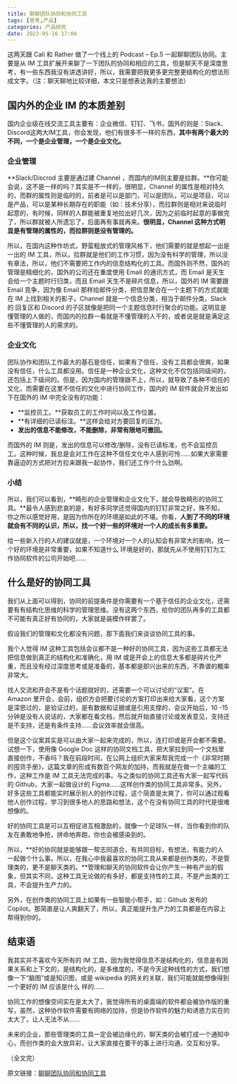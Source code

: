 ```yaml
---
title: 聊聊团队协同和协同工具
tags: [思考,产品]
categories: 产品研究
date: 2023-05-16 17:04
---
```



这两天跟 Cali 和 Rather 做了一个线上的 Podcast – Ep.5 一起聊聊团队协同。主要是从 IM 工具扩展开来聊了一下团队的协同和相应的工具，但是聊天不是深度思考，有一些东西我没有讲透讲好，所以，我需要把我更多更完整更结构化的想法形成文字。（注：聊天聊地比较详细，本文只是想表达我的主要想法）


## 国内外的企业 IM 的本质差别
国内企业级在线交流工具主要有：企业微信、钉钉、飞书，国外的则是：Slack、Discord这两大IM工具，你会发现，他们有很多不一样的东西，**其中有两个最大的不同，一个是企业管理，一个是企业文化。**

### 企业管理
**Slack/Discrod 主要是通过建 Channel ，而国内的IM则主要是拉群。**你可能会说，这不是一样的吗？其实是不一样的，很明显，Channel 的属性是相对持久的，而群的属性则是临时的，前者是可以是部门，可以是团队，可以是项目，可以是产品，可以是某种长期存在的职能（如：技术分享），而拉群则是相对来说临时起意的，有时候，同样的人群能被重复地拉出好几次，因为之前临时起意的事做完了，所以群就被人所遗忘了，后面再有事就再来。**很明显，Channel 这种方式明显是有管理的属性的，而拉群则是没有管理的。**


所以，在国内这种作坊式，野蛮粗放式的管理风格下，他们需要的就是想起一出是一出的 IM 工具，所以，拉群就是他们的工作习惯，因为没有科学的管理，所以没有章法，所以，他们不需要把工作内的信息结构化的工具。而国外则不然，国外的管理是精细化的，国外的公司还在重度使用 Email 的通讯方式，而 Email 是天生会给一个主题时行归类，而且 Email 天生不是碎片信息，所以，国外的 IM 需要跟 Email 竞争，因为像 Email 那样给邮件分类，把信息聚合在一个主题下的方式就能在 IM 上找到相关的影子。Channel 就是一个信息分类，相当于邮件分类，Slack 的 回复区和 Discord 的子区就像是把同一个主题信息时行聚合的功能。这明显是懂管理的人做的，而国内的拉群一看就是不懂管理的人干的，或者说是就是满足这些不懂管理的人的需求的。

### 企业文化
团队协作和团队工作最大的基石是信任，如果有了信任，没有工具都会很爽，如果没有信任，什么工具都没用。信任是一种企业文化，这种文化不仅包括同级间的，还包括上下级间的。但是，因为国内的管理跟不上，所以，就导致了各种不信任的文化，而需要在这里不信任的文化中进行协同工作，国内的 IM 软件就会开发出如下在国外的 IM 中完全没有的功能：

- **监控员工。**获取员工的工作时间以及工作位置。
- **有详细的已读标注。**这样会给对方要回复的压力。
- **发出的信息不能修改，不能删除，非常有限地可撤回。**

而国外的 IM 则是，发出的信息可以修改/删除，没有已读标准，也不会监控员工。这种时候，我总是会对工作在这种不信任文化中人感到可怜……如果大家需要靠逼迫的方式把对方拉来跟我一起协作，我们还工作个什么劲啊。

### 小结
所以，我们可以看到，**畸形的企业管理和企业文化下，就会导致畸形的协同工具。**最令人感到悲哀的是，有好多同学还觉得国内的钉钉非常之好，殊不知，你之所以感觉好用，是因为你所在的环境是如此的不堪。你看，**人到了不同的环境就会有不同的认识，所以，找一个好一些的环境对一个人的成长有多重要。**

给一些新入行的人的建议就是，一个环境对一个人的认知会有非常大的影响，找一个好的环境是非常重要，如果不知道什么 环境是好的，那就先从不使用钉钉为工作协同软件的公司开始吧……

## 什么是好的协同工具
我们从上面可以得到，协同的前提条件是你需要有一个基于信任的企业文化，还需要有有结构化思维的科学的管理思维。没有这两个东西，给你的团队再多的工具都不可能有真正好有协同的，大家就是装模作样罢了。

假设我们的管理和文化都没有问题，那下面我们来谈谈协同工具的事。

我个人觉得 IM 这种工具包括会议都不是一种好的协同工具，因为这些工具都无法把信息做到真正的结构化和准确化，用 IM 或是开会上的信息大多都是碎片化严重，而且没有经过深度思考或是准备的，基本都是即兴出来的东西，不靠谱的概率非常大。

找人交流和开会不是有个话题就好的，还需要一个可以讨论的“议案”。在 Amazon 里开会，会前，组织方会把要讨论的方案打印出来给大家看，这个方案是深思过的，是验证过的，是有数据和证据或是引用支撑的，会议开始后，10 -15分钟是没有人说话的，大家都在看文档，然后就开始直接讨论或发表意见，支持还是不支持，还是有条件支持……会议效率就会很高。


但是这个议案其实是可以由大家一起来完成的，所以，连打印或是开会都不需要。试想一下，使用像 Google Doc 这样的协同文档工具，把大家拉到同一个文档里直接创作，不香吗？我在前段时间，在公网上组织大家来帮我完成一个《非常时期的囤货手册》，这篇文章的形成有数百个网友的加持，而我就是在做一个主编的工作，这种工作是 IM 工具无法完成的事。与之类似的协同工具还有大家一起写代码的 Github，大家一起做设计的 Figma……这样创作类的协同工具非常多。另外，好多这些工具都能实时展示别人的创作过程，这个简直是太爽了，你可以通过观看他人创作过程，学习到很多他人的思路和想法，这个在没有协同工具的时代是很难想像的。

好的协同工具是可以互相促进互相激励的，就像一个足球队一样，当你看到你的队友在勇敢地争抢，拼命地奔跑，你也会被感染到的。


所以，**好的协同就是能够跟一帮志同道合，有共同目标，有想法，有能力的人一起做个什么事。所以，在我心中我最喜欢的协同工具从来都是创作类的，不是管理类的，更不是聊天类的。**管理和聊天的协同软件会让你产生一种有产出的假象，但其实不同，这种工具无论做的有多好，都是支持性的工具，不是产出类的工具，不会提升生产力的。

另外，在创作类的协同工具上如果有一些智能小帮手，如：Github 发布的 Copilot。那简直是让人爽翻天了，所以，真正能提升生产力的工具都是在内容上帮得到你的。

## 结束语
我其实并不喜欢今天所有的 IM 工具，因为我觉得信息不是结构化的，信息是有因果关系和上下文的，是结构化的，是多维度的，不是今天这种线性的方式，我们想像一下“脑图”或是知识图，或是 wikipedia 的网关的关联，我们可能就能想像得到一个更好的 IM 应该是什么 样的……

协同工作的想像空间实在是太大了，我觉得所有的桌面端的软件都会被协作版的重写，虽然，这种协作软件需要有网络的加持，但是协作软件的魅力和诱惑力实在的太大了，让人无法不从……


未来的企业，那些管理类的工具一定会被边缘化的，聊天类的会被打成一个通知中心，而创作类的会大放异彩，让大家直接在要干的事上进行沟通、交互和分享。

（全文完）

原文链接：[聊聊团队协同和协同工具](https://coolshell.cn/articles/22298.html "聊聊团队协同和协同工具")
